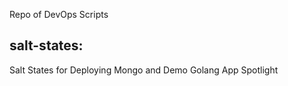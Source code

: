 Repo of DevOps Scripts

salt-states:
------------

Salt States for Deploying Mongo and Demo Golang App Spotlight

